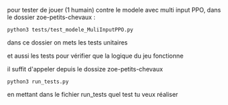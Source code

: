 pour tester de jouer (1 humain) contre le modele avec multi input PPO, dans le dossier zoe-petits-chevaux : 

    python3 tests/test_modele_MuliInputPPO.py

dans ce dossier on mets les tests unitaires

et aussi les tests pour vérifier que la logique du jeu fonctionne

il suffit d'appeler depuis le dossize zoe-petits-chevaux

    python3 run_tests.py

en mettant dans le fichier run_tests quel test tu veux réaliser